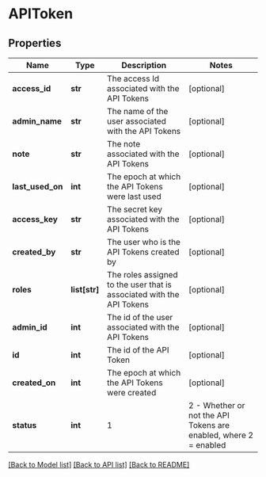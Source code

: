 # APIToken

## Properties
Name | Type | Description | Notes
------------ | ------------- | ------------- | -------------
**access_id** | **str** | The access Id associated with the API Tokens | [optional] 
**admin_name** | **str** | The name of the user associated with the API Tokens | [optional] 
**note** | **str** | The note associated with the API Tokens | [optional] 
**last_used_on** | **int** | The epoch at which the API Tokens were last used | [optional] 
**access_key** | **str** | The secret key associated with the API Tokens | [optional] 
**created_by** | **str** | The user who is the API Tokens created by | [optional] 
**roles** | **list[str]** | The roles assigned to the user that is associated with the API Tokens | [optional] 
**admin_id** | **int** | The id of the user associated with the API Tokens | [optional] 
**id** | **int** | The id of the API Token | [optional] 
**created_on** | **int** | The epoch at which the API Tokens were created | [optional] 
**status** | **int** | 1 | 2 - Whether or not the API Tokens are enabled, where 2 &#x3D; enabled | [optional] 

[[Back to Model list]](../README.md#documentation-for-models) [[Back to API list]](../README.md#documentation-for-api-endpoints) [[Back to README]](../README.md)


